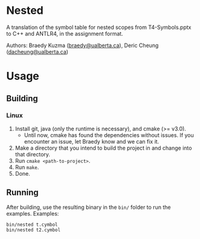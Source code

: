 # Nested

A translation of the symbol table for nested scopes from T4-Symbols.pptx to C++ and ANTLR4, in the assignment format.

Authors: Braedy Kuzma (braedy@ualberta.ca), Deric Cheung (dacheung@ualberta.ca)

# Usage
## Building
### Linux
  1. Install git, java (only the runtime is necessary), and cmake (>= v3.0).
     - Until now, cmake has found the dependencies without issues. If you
       encounter an issue, let Braedy know and we can fix it.
  1. Make a directory that you intend to build the project in and change into
     that directory.
  1. Run `cmake <path-to-project>`.
  1. Run `make`.
  1. Done.

## Running

After building, use the resulting binary in the `bin/` folder to run the examples.
Examples:
```
bin/nested t.cymbol
bin/nested t2.cymbol
```


